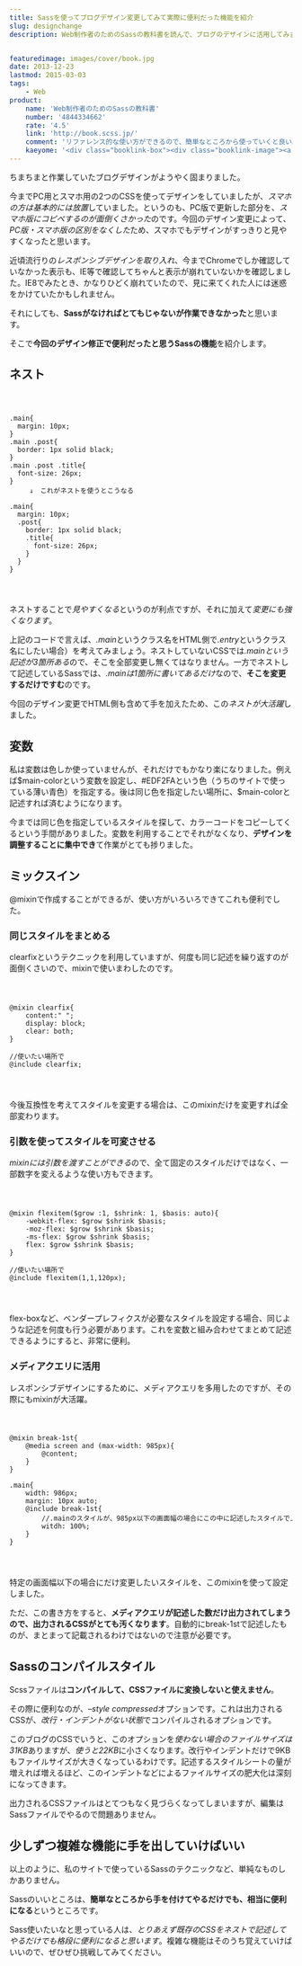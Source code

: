 ```yaml
---
title: Sassを使ってブログデザイン変更してみて実際に便利だった機能を紹介
slug: designchange
description: Web制作者のためのSassの教科書を読んで、ブログのデザインに活用してみました。その際に、使ってみて実際に便利だなと思った機能を紹介します。基本的にCSSと同じなので、使えそうなところだけつまみ食いする感じで使うといいと思います。


featuredimage: images/cover/book.jpg
date: 2013-12-23
lastmod: 2015-03-03
tags: 
    - Web
product:
    name: 'Web制作者のためのSassの教科書'
    number: '4844334662'
    rate: '4.5'
    link: 'http://book.scss.jp/'
    comment: 'リファレンス的な使い方ができるので、簡単なところから使っていくと良い。'
    kaeyome: '<div class="booklink-box"><div class="booklink-image"><a href="http://www.amazon.co.jp/exec/obidos/asin/4844334662/illusionspace-22/" rel="nofollow" target="_blank"><img src="http://ecx.images-amazon.com/images/I/51xkjL4k%2BRL._SL160_.jpg" style="border: none;" /></a></div><div class="booklink-info"><div class="booklink-name"><a href="http://www.amazon.co.jp/exec/obidos/asin/4844334662/illusionspace-22/" rel="nofollow" target="_blank">Web制作者のためのSassの教科書 これからのWebデザインの現場で必須のCSSメタ言語</a><div class="booklink-powered-date">posted with <a href="http://yomereba.com" rel="nofollow" target="_blank">ヨメレバ</a></div></div><div class="booklink-detail">平澤 隆,森田 壮 インプレスジャパン 2013-09-13    </div><div class="booklink-link2"><div class="shoplinkamazon"><a href="http://www.amazon.co.jp/exec/obidos/asin/4844334662/illusionspace-22/" rel="nofollow" target="_blank" title="アマゾン" >Amazonで購入</a></div><div class="shoplinkrakuten"><a href="http://hb.afl.rakuten.co.jp/hgc/11acbc01.369b1bf6.11acbc02.cabf9fe9/?pc=http%3A%2F%2Fbooks.rakuten.co.jp%2Frb%2F12451132%2F%3Fscid%3Daf_ich_link_urltxt%26m%3Dhttp%3A%2F%2Fm.rakuten.co.jp%2Fev%2Fbook%2F" rel="nofollow" target="_blank" title="楽天ブックス" >楽天ブックスで購入</a></div>                  	  <div class="shoplinkkino"><a href="http://ck.jp.ap.valuecommerce.com/servlet/referral?sid=3085416&pid=882196163&vc_url=http%3A%2F%2Fwww.kinokuniya.co.jp%2Ff%2Fdsg-01-9784844334668" target="_blank" title="kino" >紀伊國屋書店で購入<img src="https://ad.jp.ap.valuecommerce.com/servlet/gifbanner?sid=3085416&pid=882196163" height="1" width="1" border="0"></a></div>	  	  	</div></div><div class="booklink-footer"></div></div>'
---
```


ちまちまと作業していたブログデザインがようやく固まりました。

今までPC用とスマホ用の2つのCSSを使ってデザインをしていましたが、<em>スマホの方は基本的には放置</em>していました。というのも、PC版で更新した部分を、<em>スマホ版にコピペするのが面倒くさかった</em>のです。今回のデザイン変更によって、<em>PC版・スマホ版の区別をなくした</em>ため、スマホでもデザインがすっきりと見やすくなったと思います。

近頃流行りの<em>レスポンシブデザインを取り入れ</em>、今までChromeでしか確認していなかった表示も、IE等で確認してちゃんと表示が崩れていないかを確認しました。IE8でみたとき、かなりひどく崩れていたので、見に来てくれた人には迷惑をかけていたかもしれません。

それにしても、<strong>Sassがなければとてもじゃないが作業できなかった</strong>と思います。

そこで<strong>今回のデザイン修正で便利だったと思うSassの機能</strong>を紹介します。


## ネスト


<code>

<pre>.main{
  margin: 10px;
}
.main .post{
  border: 1px solid black;
}
.main .post .title{
  font-size: 26px;
}
　　　↓　これがネストを使うとこうなる

.main{
  margin: 10px;
  .post{
    border: 1px solid black;
    .title{
      font-size: 26px;
    }
  }
}</pre>
</code>

ネストすることで<em>見やすくなる</em>というのが利点ですが、それに加えて<em>変更にも強くなります</em>。

上記のコードで言えば、<em>.main</em>というクラス名をHTML側で<em>.entry</em>というクラス名にしたい場合）を考えてみましょう。ネストしていないCSSでは<em>.mainという記述が3箇所ある</em>ので、そこを全部変更し無くてはなりません。一方でネストして記述しているSassでは、<em>.mainは1箇所に書いてあるだけ</em>なので、<strong>そこを変更するだけですむ</strong>のです。

今回のデザイン変更でHTML側も含めて手を加えたため、この<em>ネストが大活躍</em>しました。


## 変数


私は変数は色しか使っていませんが、それだけでもかなり楽になりました。例えば$main-colorという変数を設定し、#EDF2FAという色（うちのサイトで使っている薄い青色）を指定する。後は同じ色を指定したい場所に、$main-colorと記述すれば済むようになります。

今までは同じ色を指定しているスタイルを探して、カラーコードをコピーしてくるという手間がありました。変数を利用することでそれがなくなり、<strong>デザインを調整することに集中でき</strong>て作業がとても捗りました。


## ミックスイン


@mixinで作成することができるが、使い方がいろいろできてこれも便利でした。


### 同じスタイルをまとめる


clearfixというテクニックを利用していますが、何度も同じ記述を繰り返すのが面倒くさいので、mixinで使いまわしたのです。

<code>

<pre>@mixin clearfix{
    content:" ";
    display: block;
    clear: both;
}

//使いたい場所で
@include clearfix;</pre>
</code>

今後互換性を考えてスタイルを変更する場合は、このmixinだけを変更すれば全部変わります。


### 引数を使ってスタイルを可変させる


<em>mixinには引数を渡すことができる</em>ので、全て固定のスタイルだけではなく、一部数字を変えるような使い方もできます。

<code>

<pre>@mixin flexitem($grow :1, $shrink: 1, $basis: auto){
    -webkit-flex: $grow $shrink $basis;
    -moz-flex: $grow $shrink $basis;
    -ms-flex: $grow $shrink $basis;
    flex: $grow $shrink $basis;
}

//使いたい場所で
@include flexitem(1,1,120px);</pre>
</code>

flex-boxなど、ベンダープレフィクスが必要なスタイルを設定する場合、同じような記述を何度も行う必要があります。これを変数と組み合わせてまとめて記述できるようにすると、非常に便利。


### メディアクエリに活用


レスポンシブデザインにするために、メディアクエリを多用したのですが、その際にもmixinが大活躍。

<code>

<pre>@mixin break-1st{
    @media screen and (max-width: 985px){
        @content;
    }
}

.main{
    width: 986px;
    margin: 10px auto;
    @include break-1st{
        //.mainのスタイルが、985px以下の画面幅の場合にこの中に記述したスタイルで上書きされる
        witdh: 100%;
    }
}</pre>
</code>

特定の画面幅以下の場合にだけ変更したいスタイルを、このmixinを使って設定しました。

ただ、この書き方をすると、<strong>メディアクエリが記述した数だけ出力されてしまうので、出力されるCSSがとても汚くなります</strong>。自動的にbreak-1stで記述したものが、まとまって記載されるわけではないので注意が必要です。


## Sassのコンパイルスタイル


Scssファイルは<strong>コンパイルして、CSSファイルに変換しないと使えません</strong>。

その際に便利なのが、<em>&#8211;style compressed</em>オプションです。これは出力されるCSSが、<em>改行・インデントがない状態</em>でコンパイルされるオプションです。

このブログのCSSでいうと、このオプションを<em>使わない場合のファイルサイズは31KB</em>ありますが、<em>使うと22KB</em>に小さくなります。改行やインデントだけで9KBもファイルサイズが大きくなっているわけです。記述するスタイルシートの量が増えれば増えるほど、このインデントなどによるファイルサイズの肥大化は深刻になってきます。

出力されるCSSファイルはとてつもなく見づらくなってしまいますが、編集はSassファイルでやるので問題ありません。


## 少しずつ複雑な機能に手を出していけばいい


以上のように、私のサイトで使っているSassのテクニックなど、単純なものしかありません。

Sassのいいところは、<strong>簡単なところから手を付けてやるだけでも、相当に便利になる</strong>というところです。

Sass使いたいなと思っている人は、<em>とりあえず既存のCSSをネストで記述してやるだけでも格段に便利になると思います</em>。複雑な機能はそのうち覚えていけばいいので、ぜひぜひ挑戦してみてください。


  